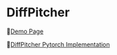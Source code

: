 # DiffPitcher

🎵[Demo Page](https://diffpitcher.github.io/demo/)

📄[DiffPitcher Pytorch Implementation](https://github.com/DiffPitcher/DiffPitcher)
